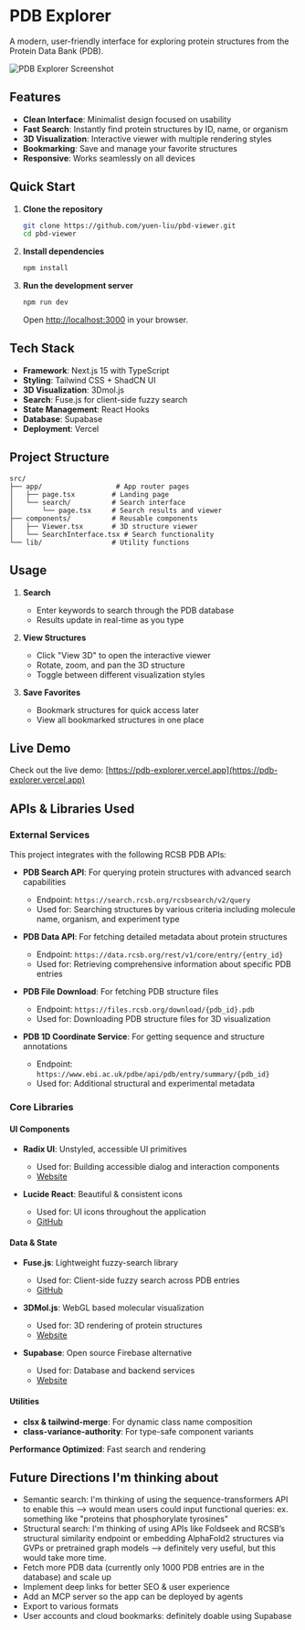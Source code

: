 # PDB Explorer

A modern, user-friendly interface for exploring protein structures from the Protein Data Bank (PDB).

![PDB Explorer Screenshot](https://via.placeholder.com/1200x600.png?text=PDB+Explorer+Screenshot)

## Features

- **Clean Interface**: Minimalist design focused on usability
- **Fast Search**: Instantly find protein structures by ID, name, or organism
- **3D Visualization**: Interactive viewer with multiple rendering styles
- **Bookmarking**: Save and manage your favorite structures
- **Responsive**: Works seamlessly on all devices

## Quick Start

1. **Clone the repository**
   ```bash
   git clone https://github.com/yuen-liu/pbd-viewer.git
   cd pbd-viewer
   ```

2. **Install dependencies**
   ```bash
   npm install
   ```

3. **Run the development server**
   ```bash
   npm run dev
   ```
   Open [http://localhost:3000](http://localhost:3000) in your browser.

## Tech Stack

- **Framework**: Next.js 15 with TypeScript
- **Styling**: Tailwind CSS + ShadCN UI
- **3D Visualization**: 3Dmol.js
- **Search**: Fuse.js for client-side fuzzy search
- **State Management**: React Hooks
- **Database**: Supabase
- **Deployment**: Vercel

## Project Structure

```
src/
├── app/                  # App router pages
│   ├── page.tsx         # Landing page
│   └── search/          # Search interface
│       └── page.tsx     # Search results and viewer
├── components/          # Reusable components
│   ├── Viewer.tsx       # 3D structure viewer
│   └── SearchInterface.tsx # Search functionality
└── lib/                 # Utility functions
```

## Usage

1. **Search**
   - Enter keywords to search through the PDB database
   - Results update in real-time as you type

2. **View Structures**
   - Click "View 3D" to open the interactive viewer
   - Rotate, zoom, and pan the 3D structure
   - Toggle between different visualization styles

3. **Save Favorites**
   - Bookmark structures for quick access later
   - View all bookmarked structures in one place

## Live Demo

Check out the live demo: [https://pdb-explorer.vercel.app](https://pdb-explorer.vercel.app)

## APIs & Libraries Used

### External Services
This project integrates with the following RCSB PDB APIs:

- **PDB Search API**: For querying protein structures with advanced search capabilities
  - Endpoint: `https://search.rcsb.org/rcsbsearch/v2/query`
  - Used for: Searching structures by various criteria including molecule name, organism, and experiment type

- **PDB Data API**: For fetching detailed metadata about protein structures
  - Endpoint: `https://data.rcsb.org/rest/v1/core/entry/{entry_id}`
  - Used for: Retrieving comprehensive information about specific PDB entries

- **PDB File Download**: For fetching PDB structure files
  - Endpoint: `https://files.rcsb.org/download/{pdb_id}.pdb`
  - Used for: Downloading PDB structure files for 3D visualization

- **PDB 1D Coordinate Service**: For getting sequence and structure annotations
  - Endpoint: `https://www.ebi.ac.uk/pdbe/api/pdb/entry/summary/{pdb_id}`
  - Used for: Additional structural and experimental metadata

### Core Libraries

#### UI Components
- **Radix UI**: Unstyled, accessible UI primitives
  - Used for: Building accessible dialog and interaction components
  - [Website](https://www.radix-ui.com/)

- **Lucide React**: Beautiful & consistent icons
  - Used for: UI icons throughout the application
  - [GitHub](https://github.com/lucide-icons/lucide)

#### Data & State
- **Fuse.js**: Lightweight fuzzy-search library
  - Used for: Client-side fuzzy search across PDB entries
  - [GitHub](https://github.com/krisk/Fuse)

- **3DMol.js**: WebGL based molecular visualization
  - Used for: 3D rendering of protein structures
  - [Website](https://3dmol.org/)

- **Supabase**: Open source Firebase alternative
  - Used for: Database and backend services
  - [Website](https://supabase.com/)

#### Utilities
- **clsx & tailwind-merge**: For dynamic class name composition
- **class-variance-authority**: For type-safe component variants

**Performance Optimized**: Fast search and rendering

## Future Directions I'm thinking about

- Semantic search: I'm thinking of using the sequence-transformers API to enable this --> would mean users could input functional queries: ex. something like "proteins that phosphorylate tyrosines"
- Structural search: I'm thinking of using APIs like Foldseek and RCSB’s structural similarity endpoint or embedding AlphaFold2 structures via GVPs or pretrained graph models --> definitely very useful, but this would take more time.
- Fetch more PDB data (currently only 1000 PDB entries are in the database) and scale up
- Implement deep links for better SEO & user experience
- Add an MCP server so the app can be deployed by agents
- Export to various formats
- User accounts and cloud bookmarks: definitely doable using Supabase